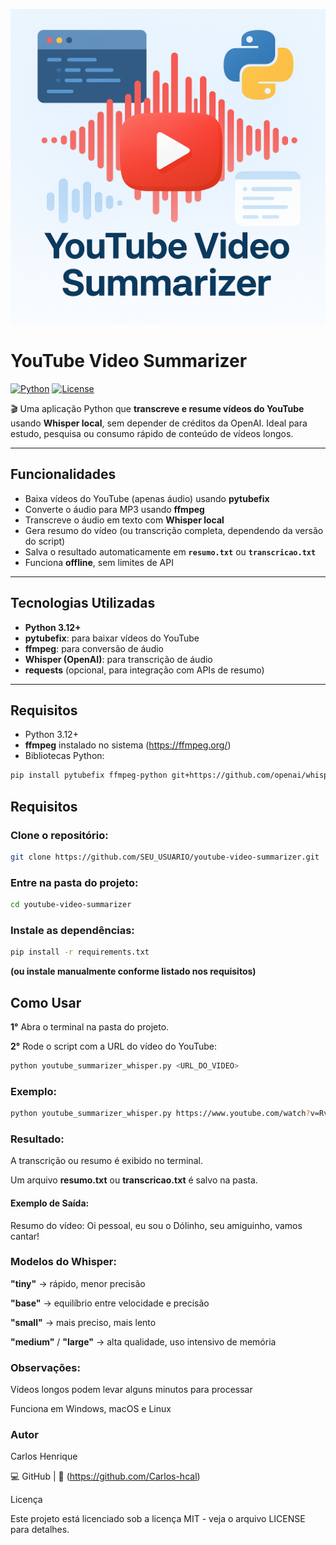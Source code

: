 <p align="center">
  <img src="cover_summarizer.png" alt="YouTube Video Summarizer" width="600">
</p>

# YouTube Video Summarizer

[![Python](https://img.shields.io/badge/Python-3.12%2B-blue)](https://www.python.org/)
[![License](https://img.shields.io/badge/License-MIT-green)](LICENSE)

🎬 Uma aplicação Python que **transcreve e resume vídeos do YouTube** usando **Whisper local**, sem depender de créditos da OpenAI. Ideal para estudo, pesquisa ou consumo rápido de conteúdo de vídeos longos.

---

## Funcionalidades

- Baixa vídeos do YouTube (apenas áudio) usando **pytubefix**
- Converte o áudio para MP3 usando **ffmpeg**
- Transcreve o áudio em texto com **Whisper local**
- Gera resumo do vídeo (ou transcrição completa, dependendo da versão do script)
- Salva o resultado automaticamente em **`resumo.txt`** ou **`transcricao.txt`**
- Funciona **offline**, sem limites de API

---

## Tecnologias Utilizadas

- **Python 3.12+**
- **pytubefix**: para baixar vídeos do YouTube
- **ffmpeg**: para conversão de áudio
- **Whisper (OpenAI)**: para transcrição de áudio
- **requests** (opcional, para integração com APIs de resumo)

---

## Requisitos

- Python 3.12+
- **ffmpeg** instalado no sistema (https://ffmpeg.org/)
- Bibliotecas Python:

```bash
pip install pytubefix ffmpeg-python git+https://github.com/openai/whisper.git
```

## Requisitos

### Clone o repositório:

```bash
git clone https://github.com/SEU_USUARIO/youtube-video-summarizer.git
```

### Entre na pasta do projeto:

```bash
cd youtube-video-summarizer
```

### Instale as dependências:

```bash
pip install -r requirements.txt
```

**(ou instale manualmente conforme listado nos requisitos)**

## Como Usar

**1°** Abra o terminal na pasta do projeto.

**2°** Rode o script com a URL do vídeo do YouTube:

```bash
python youtube_summarizer_whisper.py <URL_DO_VIDEO>
```

### Exemplo:

```bash
python youtube_summarizer_whisper.py https://www.youtube.com/watch?v=RvrDGKW31qQ
```

### Resultado:

A transcrição ou resumo é exibido no terminal.

Um arquivo **resumo.txt** ou **transcricao.txt** é salvo na pasta.

#### Exemplo de Saída:

Resumo do vídeo:
Oi pessoal, eu sou o Dólinho, seu amiguinho, vamos cantar!

### Modelos do Whisper:

**"tiny"** → rápido, menor precisão

**"base"** → equilíbrio entre velocidade e precisão

**"small"** → mais preciso, mais lento

**"medium"** / **"large"** → alta qualidade, uso intensivo de memória

### Observações:

Vídeos longos podem levar alguns minutos para processar

Funciona em Windows, macOS e Linux

### Autor

Carlos Henrique

💻 GitHub
| 📧 (https://github.com/Carlos-hcal)

Licença

Este projeto está licenciado sob a licença MIT - veja o arquivo LICENSE
para detalhes.
